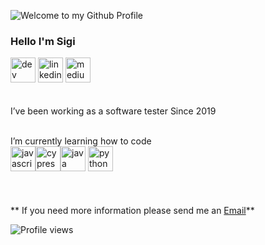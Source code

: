 <img src="https://github.com/BrunnerLivio/brunnerlivio/blob/master/images/welcome.png?raw=true" style="max-width: 100%;" alt="Welcome to my Github Profile" /> <!-- src BrunnerLivio -->


### Hello I'm Sigi



[<img src='https://cdn.jsdelivr.net/npm/simple-icons@3.0.1/icons/dev-dot-to.svg' alt='dev' height='40'>](https://dev.to/@sigifredopj)  [<img src='https://cdn.jsdelivr.net/npm/simple-icons@3.0.1/icons/linkedin.svg' alt='linkedin' height='40'>](https://www.linkedin.com/in/sigifredopj/)  [<img src='https://cdn.jsdelivr.net/npm/simple-icons@3.0.1/icons/medium.svg' alt='medium' height='40'>](https://medium.com/@sigifredopj)  
<br><br>
I’ve been working as a software tester Since 2019

<br>
I’m currently learning how to code
<div>
<img src='https://cdn.jsdelivr.net/npm/simple-icons@3.0.1/icons/javascript.svg' alt='javascript' height='40'><img src='https://cdn.jsdelivr.net/npm/simple-icons@3.0.1/icons/cypress.svg' alt='cypress' height='40'><img src='https://cdn.jsdelivr.net/npm/simple-icons@3.0.1/icons/java.svg' alt='java' height='40'> <img src='https://cdn.jsdelivr.net/npm/simple-icons@3.0.1/icons/python.svg' alt='python' height='40'> <div/>
<br>
<br>
<br>
 ** If you need more information please send me an <a href=mailto:sigifredopj@gmail.com>Email</a>**
 <br>
 
![Profile views](https://gpvc.arturio.dev/sigifredopj) <!--from arturssmirnovs -->
<br>


<!-- [![Top Langs](https://github-readme-stats.vercel.app/api/top-langs/?username=sigifredopj)](https://github.com/anuraghazra/github-readme-stats)  -->


<!--
**sigifredopj/sigifredopj** is a ✨ _special_ ✨ repository because its `README.md` (this file) appears on your GitHub profile.

Here are some ideas to get you started: 



- 🌱 ...
- 👯 I’m looking to collaborate on ...
- 🤔 I’m looking for help with ...
- 💬 Ask me about ...
- 📫 How to reach me: ...
- 😄 Pronouns: ...
- ⚡ Fun fact: ...
-->

